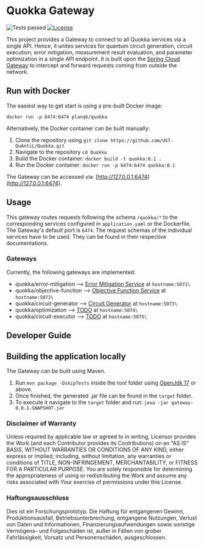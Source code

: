 # Quokka Gateway

![Tests passed](https://github.com/UST-QuAntiL/Quokka/actions/workflows/build.yml/badge.svg)
[![License](https://img.shields.io/badge/License-Apache%202.0-blue.svg)](https://opensource.org/licenses/Apache-2.0)

This project provides a Gateway to connect to all Quokka services via a single API.
Hence, it unites services for quantum circuit generation, circuit execution, error mitigation, measurement result evaluation, and parameter optimization in a single API endpoint.
It is built upon the [Spring Cloud Gateway](https://spring.io/projects/spring-cloud-gateway) to intercept and forward requests coming from outside the network.

## Run with Docker
The easiest way to get start is using a pre-built Docker image:

``docker run -p 6474:6474 planqk/quokka``


Alternatively, the Docker container can be built manually:
1. Clone the repository using ``git clone https://github.com/UST-QuAntiL/Quokka.git``
2. Navigate to the repository  ``cd Quokka``
3. Build the Docker container: ``docker build -t quokka:0.1 .``
4. Run the Docker container: ``docker run -p 6474:6474 quokka:0.1``

The Gateway can be accessed via: [http://127.0.0.1:6474](http://127.0.0.1:6474).



## Usage

This gateway routes requests following the schema ``/quokka/*`` to the corresponding services configured in ``application.yaml`` or the Dockerfile.
The Gateway's default port is `6474`.
The request schemas of the individual services have to be used. They can be found in their respective documentations.

### Gateways

Currently, the following gateways are implemented:
* quokka/error-mitigation --> [Error Mitigation Service](https://github.com/UST-QuAntiL/error-mitigation-service) at ``hostname:5071\``
* quokka/objective-function --> [Objective Function Service](https://github.com/UST-QuAntiL/objective-function-service) at ``hostname:5072\``
* quokka/circuit-generator --> [Circuit Generator](https://github.com/UST-QuAntiL/quantum-circuit-generator) at ``hostname:5073\``
* quokka/optimization --> [TODO](https://github.com/UST-QuAntiL/error-mitigation-service) at ``hostname:5074\``
* quokka/circuit-executor --> [TODO](https://github.com/UST-QuAntiL/error-mitigation-service) at ``hostname:5075\``


## Developer Guide

## Building the application locally
The Gateway can be built using Maven.

1. Run `mvn package -DskipTests` inside the root folder using [OpenJdk 17](https://openjdk.java.net/projects/jdk/17/) or above.
2. Once finished, the generated .jar file can be found in the `target` folder.
3. To execute it navigate to the `target` folder and run: `java -jar gateway-0.0.1-SNAPSHOT.jar`


### Disclaimer of Warranty
Unless required by applicable law or agreed to in writing, Licensor provides the Work (and each Contributor provides its Contributions) on an "AS IS" BASIS, WITHOUT WARRANTIES OR CONDITIONS OF ANY KIND, either express or implied, including, without limitation, any warranties or conditions of TITLE, NON-INFRINGEMENT, MERCHANTABILITY, or FITNESS FOR A PARTICULAR PURPOSE. You are solely responsible for determining the appropriateness of using or redistributing the Work and assume any risks associated with Your exercise of permissions under this License.

### Haftungsausschluss
Dies ist ein Forschungsprototyp. Die Haftung für entgangenen Gewinn, Produktionsausfall, Betriebsunterbrechung, entgangene Nutzungen, Verlust von Daten und Informationen, Finanzierungsaufwendungen sowie sonstige Vermögens- und Folgeschäden ist, außer in Fällen von grober Fahrlässigkeit, Vorsatz und Personenschäden, ausgeschlossen.
